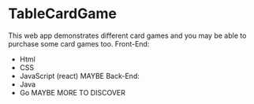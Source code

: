 # TableCardGame
This web app demonstrates different card games and you may be able to purchase some card games too. 
Front-End:
  - Html
  - CSS
  - JavaScript (react) MAYBE
Back-End:
  - Java
  - Go MAYBE
MORE TO DISCOVER

